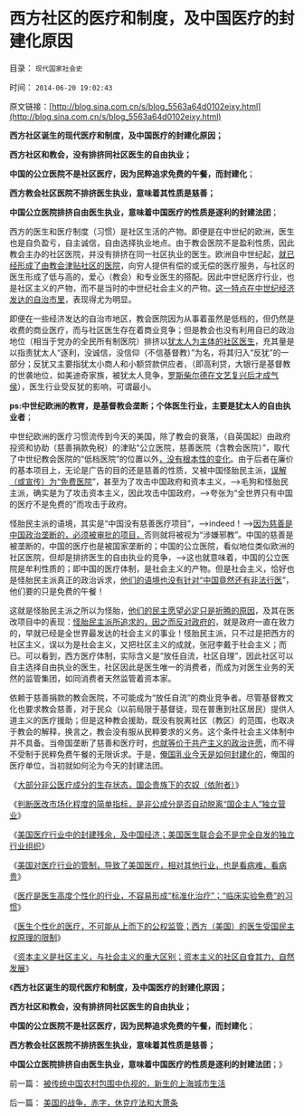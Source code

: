 # 西方社区的医疗和制度，及中国医疗的封建化原因

目录： `现代国家社会史` 

时间： `2014-06-20 19:02:43` 

原文链接：[http://blog.sina.com.cn/s/blog_5563a64d0102eixy.html](http://blog.sina.com.cn/s/blog_5563a64d0102eixy.html)

**西方社区诞生的现代医疗和制度，及中国医疗的封建化原因；**

**西方社区和教会，没有排挤同社区医生的自由执业；**

**中国的公立医院不是社区医疗，因为民粹追求免费的午餐，而封建化**；

**西方教会社区医院不排挤医生执业，意味着其性质是慈善；**

**中国公立医院排挤自由医生执业，意味着中国医疗的性质是逐利的封建法团**；

西方的医生和医疗制度（习惯）是社区生活的产物。即便是在中世纪的欧洲，医生也是自负盈亏，自主诚信，自由选择执业地点。由于教会医院不是盈利性质，因此教会主办的社区医院，并没有排挤在同一社区执业的医生。欧洲自中世纪起，[就已经形成了由教会津贴社区的医院](../../../2014/4/5/各国公共医疗符合“通往奴役之路”的先验预期.md)，向穷人提供有偿的或无偿的医疗服务，与社区的医生形成了低与高的，爱心（教会）和专业医生的搭配。因此中世纪医疗行业，也是社区主义的产物，而不是当时的中世纪社会主义的产物。[这一特点在中世纪经济发达的自治市里](../../../2009/7/13/社区自治从最小单位开始.md)，表现得尤为明显。

即便在一些经济发达的自治市地区，教会医院因为从事着虽然是低档的，但仍然是收费的商业医疗，而与社区医生存在着商业竞争；但是教会也没有利用自已的政治地位（相当于党办的全民所有制医院）排挤以[犹太人为主体的社区医生](../../../2012/5/1/西方医疗脱胎于基督教会和犹太人.md)，充其量是以指责犹太人“逐利，没诚信，没信仰（不信基督教）”为名，将其归入“反犹”的一部分；反犹又主要指犹太小商人和小额贷款供应者，（即高利贷，大银行是基督教的世袭地位，如美迪奇家族，被犹太人竞争，[罗斯柴尔德在文艺复兴后才成气侯](../../../2011/8/29/罗斯柴尔德家族的真实身份和跨国业务.md)），医生行业受反犹的影响，可谓最小。

**ps:中世纪欧洲的教育，是基督教会垄断；个体医生行业，主要是犹太人的自由执业者**；

中世纪欧洲的医疗习惯流传到今天的美国，除了教会的衰落，（自英国起）由政府投资和协助（慈善捐款免税）的津贴“公立医院，慈善医院（含教会医院）”，取代了中世纪教会医院的“低档医院”的位置以外[，没有根本性的变化](../../../2012/5/1/美国医疗体系的核心和流程和家庭医生.md)。由于后者在廉价的基本项目上，无论是广告的目的还是慈善的性质，又被中国怪胎民主派，[误解（或宣传）为“免费医院](../../../2013/10/14/敌对意识形态忠告中国，不要再走到免费医疗的邪路上.md)”，甚至为了攻击中国政府和资本主义，——>毛狗和怪胎民主派，确实是为了攻击资本主义，因此攻击中国政府，——>夸张为“全世界只有中国的医疗不是免费的”而攻击于政府。

怪胎民主派的语境，其实是“中国没有慈善医疗项目”，——>indeed！——>[因为慈善是中国政治垄断的，必须被审批的项目，](http://blog.sina.com.cn/s/blog_9b7ff65e0101pm7v.html)否则就将被视为“涉嫌邪教”。中国的慈善是被垄断的，中国的医疗也是被国家垄断的；中国的公立医院，看似地位类似欧洲的社区医院，但却是排挤医生的自由执业的竞争，——>这也就意味着，中国的公立医院是牟利性质的；即中国的医疗体制，是社会主义的产物。但是社会主义，恰好也是怪胎民主派真正的政治诉求，[他们的语境也没有针对“中国竟然还有非法行医](../../../2014/6/12/美国医疗行业中的封建残余，及中国经济.md)”，他们要的只是免费的午餐！

这就是怪胎民主派之所以为怪胎，[他们的民主愿望必定只是折腾的原因](http://darthvad.blog.sohu.com/157238808.html)，及其在医改项目中的表现：[怪胎民主派所追求的，因之而反对政府的](../../../2010/1/18/被中国文化反对的民主就是公有制本身.md)，就是政府一直在致力的，早就已经是全世界最发达的社会主义的事业！怪胎民主派，只不过是把西方的社区主义，误以为是社会主义，又把社区主义的成就，张冠李戴于社会主义；而已。可以看到，西方医疗体制，实际含义是“放任自流，社区自理”，因此社区可以自主选择自由执业的医生，社区因此是医生唯一的消费者，而成为对医生业务的天然的监管集团，如同消费者天然监管着资本家。

依赖于慈善捐款的教会医院，不可能成为“放任自流”的商业竞争者。尽管基督教文化也要求教会慈善，对于民众（以前局限于基督徒，现在普惠到社区居民）提供人道主义的医疗援助；但是这种教会援助，既没有脱离社区（教区）的范围，也取决于教会的解释，换言之，教会没有服从民粹要求的义务。这个条件社会主义体制中并不具备。当帝国垄断了慈善和医疗时，[也就等价于共产主义的政治许愿](../../../2013/6/19/公有制强迫臣民接受三个良好的许愿；.md)，而不得不受制于民粹免费午餐的无限诉求。于是，[俺国乳业今天是如何封建化的](../../../2014/6/18/三鹿事件善后，不可避免地封建化.md)，俺国的医疗单位，当初就如何沦为今天的封建法团。

《[大部分非公医疗成分的生存状态，国企贵族下的农奴（依附者）](../../../2014/5/13/大部分非公医疗成分的生存状态，国企贵族下的农奴（依附者）.md)》

《[判断医改市场化程度的简单指标，是非公成分是否自动脱离“国企主人”独立营业](../../../2014/5/15/判断医改市场化程度的简单指标.md)》

《[美国医疗行业中的封建残余，及中国经济；美国医生联合会不是完全自发的独立行业组织](../../../2014/6/12/美国医疗行业中的封建残余，及中国经济.md)》

《[美国对医疗行业的管制，导致了美国医疗，相对其他行业，也是看病难，看病贵](../../../2014/6/12/美国也是从传统中脱胎的社会，美国也有愚昧的恶法.md)》

《[医疗是医生高度个性化的行业，不容易形成“标准化治疗”；“临床实验免费”的习惯](../../../2014/6/14/为什么美国医生联合会，不象FDA／SEC般的“标准认证”的“监管”？.md)》

《[医生个性化的医疗，不可能从上而下的公权监管；西方（美国）的医生受国民主权原理的限制](../../../2014/6/16/西方（美国）医生受国民主权原理的限制，(社会主义vs社区主义).md)》

《[资本主义是社区主义，与社会主义的重大区别；资本主义的社区自食其力，自然发展](../../../2014/6/19/资本主义是社区主义，与社会主义的重大区别.md)》

《**西方社区诞生的现代医疗和制度，及中国医疗的封建化原因；**

**西方社区和教会，没有排挤同社区医生的自由执业；**

**中国的公立医院不是社区医疗，因为民粹追求免费的午餐，而封建化**；

**西方教会社区医院不排挤医生执业，意味着其性质是慈善；**

**中国公立医院排挤自由医生执业，意味着中国医疗的性质是逐利的封建法团**；》

前一篇： [被传统中国农村包围中仇视的，新生的上海城市生活](../../../2014/7/1/被传统中国农村包围中仇视的，新生的上海城市生活.md)

后一篇： [美国的战争，赤字，休克疗法和大萧条](../../../2014/6/8/美国的战争，赤字，休克疗法和大萧条.md)

